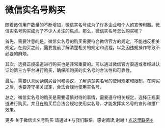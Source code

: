 # 微信实名号购买

随着微信用户数量的不断增加，微信实名号成为了许多企业和个人的宣传利器。微信实名号购买成为了不少人关注的焦点。那么，微信实名号怎么购买呢？

首先，需要注意的是，微信实名号的购买需要符合微信官方的规定，不能违反相关规定。在购买之前，需要提前了解清楚相关的规定和流程，以免因违规操作导致不必要的麻烦。

其次，选择正规渠道进行购买也是非常重要的。可以通过微信官方渠道或者经过认证的第三方平台进行购买，确保所购买的实名号的合法性和可靠性。

最后，需要认真阅读购买合同和协议，了解清楚实名号的使用规定和限制。在购买之后，也要遵守相关规定，合法合规地使用实名号。

总之，微信实名号的购买是需要谨慎对待的事情，需要遵守相关规定，选择正规渠道进行购买，并且在购买后合法合规地使用实名号，才能发挥实名号的宣传和推广效果。

更多 关于微信实名号购买 请通过✈与我们联系，感谢阅读,谢谢！[点这里联系✈](https://t.me/lianmeng09)